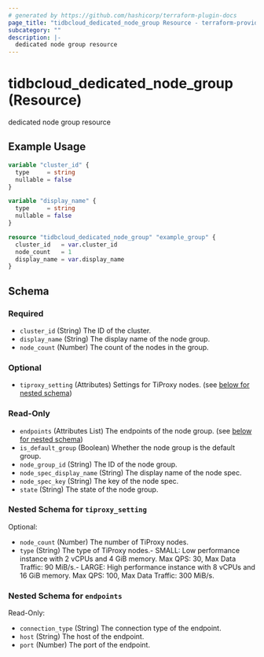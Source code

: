 ```yaml
---
# generated by https://github.com/hashicorp/terraform-plugin-docs
page_title: "tidbcloud_dedicated_node_group Resource - terraform-provider-tidbcloud"
subcategory: ""
description: |-
  dedicated node group resource
---
```


# tidbcloud_dedicated_node_group (Resource)

dedicated node group resource

## Example Usage

```terraform
variable "cluster_id" {
  type     = string
  nullable = false
}

variable "display_name" {
  type     = string
  nullable = false
}

resource "tidbcloud_dedicated_node_group" "example_group" {
  cluster_id   = var.cluster_id
  node_count   = 1
  display_name = var.display_name
}
```

<!-- schema generated by tfplugindocs -->
## Schema

### Required

- `cluster_id` (String) The ID of the cluster.
- `display_name` (String) The display name of the node group.
- `node_count` (Number) The count of the nodes in the group.

### Optional

- `tiproxy_setting` (Attributes) Settings for TiProxy nodes. (see [below for nested schema](#nestedatt--tiproxy_setting))

### Read-Only

- `endpoints` (Attributes List) The endpoints of the node group. (see [below for nested schema](#nestedatt--endpoints))
- `is_default_group` (Boolean) Whether the node group is the default group.
- `node_group_id` (String) The ID of the node group.
- `node_spec_display_name` (String) The display name of the node spec.
- `node_spec_key` (String) The key of the node spec.
- `state` (String) The state of the node group.

<a id="nestedatt--tiproxy_setting"></a>
### Nested Schema for `tiproxy_setting`

Optional:

- `node_count` (Number) The number of TiProxy nodes.
- `type` (String) The type of TiProxy nodes.- SMALL: Low performance instance with 2 vCPUs and 4 GiB memory. Max QPS: 30, Max Data Traffic: 90 MiB/s.- LARGE: High performance instance with 8 vCPUs and 16 GiB memory. Max QPS: 100, Max Data Traffic: 300 MiB/s.


<a id="nestedatt--endpoints"></a>
### Nested Schema for `endpoints`

Read-Only:

- `connection_type` (String) The connection type of the endpoint.
- `host` (String) The host of the endpoint.
- `port` (Number) The port of the endpoint.
